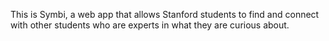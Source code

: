 This is Symbi, a web app that allows Stanford students to find and connect with other students who are experts in what they are curious about.
